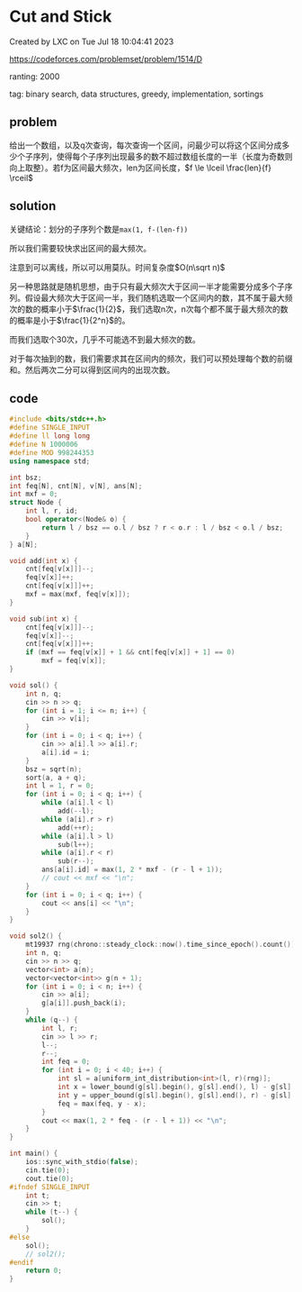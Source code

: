 # Cut and Stick

Created by LXC on Tue Jul 18 10:04:41 2023

https://codeforces.com/problemset/problem/1514/D

ranting: 2000

tag: binary search, data structures, greedy, implementation, sortings

## problem

给出一个数组，以及q次查询，每次查询一个区间，问最少可以将这个区间分成多少个子序列，使得每个子序列出现最多的数不超过数组长度的一半（长度为奇数则向上取整）。若f为区间最大频次，len为区间长度，$f \le \lceil \frac{len}{f} \rceil$

## solution

关键结论：划分的子序列个数是`max(1, f-(len-f))`

所以我们需要较快求出区间的最大频次。

注意到可以离线，所以可以用莫队。时间复杂度$O(n\sqrt n)$

另一种思路就是随机思想，由于只有最大频次大于区间一半才能需要分成多个子序列。假设最大频次大于区间一半，我们随机选取一个区间内的数，其不属于最大频次的数的概率小于$\frac{1}{2}$，我们选取n次，n次每个都不属于最大频次的数的概率是小于$\frac{1}{2^n}$的。

而我们选取个30次，几乎不可能选不到最大频次的数。

对于每次抽到的数，我们需要求其在区间内的频次，我们可以预处理每个数的前缀和。然后两次二分可以得到区间内的出现次数。

## code

``` cpp
#include <bits/stdc++.h>
#define SINGLE_INPUT
#define ll long long
#define N 1000006
#define MOD 998244353
using namespace std;

int bsz;
int feq[N], cnt[N], v[N], ans[N];
int mxf = 0;
struct Node {
    int l, r, id;
    bool operator<(Node& o) {
        return l / bsz == o.l / bsz ? r < o.r : l / bsz < o.l / bsz;
    }
} a[N];

void add(int x) {
    cnt[feq[v[x]]]--;
    feq[v[x]]++;
    cnt[feq[v[x]]]++;
    mxf = max(mxf, feq[v[x]]);
}

void sub(int x) {
    cnt[feq[v[x]]]--;
    feq[v[x]]--;
    cnt[feq[v[x]]]++;
    if (mxf == feq[v[x]] + 1 && cnt[feq[v[x]] + 1] == 0)
        mxf = feq[v[x]];
}

void sol() {
    int n, q;
    cin >> n >> q;
    for (int i = 1; i <= n; i++) {
        cin >> v[i];
    }
    for (int i = 0; i < q; i++) {
        cin >> a[i].l >> a[i].r;
        a[i].id = i;
    }
    bsz = sqrt(n);
    sort(a, a + q);
    int l = 1, r = 0;
    for (int i = 0; i < q; i++) {
        while (a[i].l < l)
            add(--l);
        while (a[i].r > r)
            add(++r);
        while (a[i].l > l)
            sub(l++);
        while (a[i].r < r)
            sub(r--);
        ans[a[i].id] = max(1, 2 * mxf - (r - l + 1));
        // cout << mxf << "\n";
    }
    for (int i = 0; i < q; i++) {
        cout << ans[i] << "\n";
    }
}

void sol2() {
    mt19937 rng(chrono::steady_clock::now().time_since_epoch().count());
    int n, q;
    cin >> n >> q;
    vector<int> a(n);
    vector<vector<int>> g(n + 1);
    for (int i = 0; i < n; i++) {
        cin >> a[i];
        g[a[i]].push_back(i);
    }
    while (q--) {
        int l, r;
        cin >> l >> r;
        l--;
        r--;
        int feq = 0;
        for (int i = 0; i < 40; i++) {
            int sl = a[uniform_int_distribution<int>(l, r)(rng)];
            int x = lower_bound(g[sl].begin(), g[sl].end(), l) - g[sl].begin();
            int y = upper_bound(g[sl].begin(), g[sl].end(), r) - g[sl].begin();
            feq = max(feq, y - x);
        }
        cout << max(1, 2 * feq - (r - l + 1)) << "\n";
    }
}

int main() {
    ios::sync_with_stdio(false);
    cin.tie(0);
    cout.tie(0);
#ifndef SINGLE_INPUT
    int t;
    cin >> t;
    while (t--) {
        sol();
    }
#else
    sol();
    // sol2();
#endif
    return 0;
}
```
